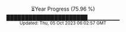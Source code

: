 <p align="center">
⏳Year Progress (75.96 %) <br>
██████████████████████▁▁▁▁▁▁▁▁ <br>
<sub>Updated: Thu, 05 Oct 2023 06:02:57 GMT</sub>
</p>

